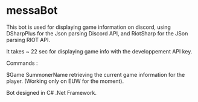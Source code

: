 # messaBot
This bot is used for displaying game information on discord, using DSharpPlus for the Json parsing Discord API, and RiotSharp for the JSon parsing RIOT API.

It takes ~ 22 sec for displaying game info with the developpement API key.

Commands :

$Game SummonerName retrieving the current game information for the player. (Working only on EUW for the moment).

Bot designed in C# .Net Framework.
